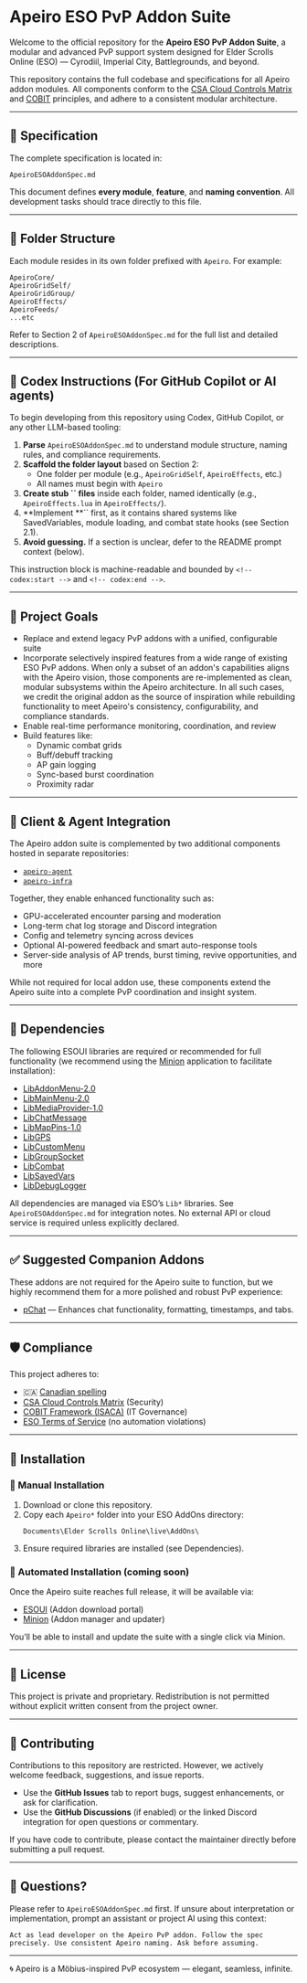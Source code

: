 # Apeiro ESO PvP Addon Suite

Welcome to the official repository for the **Apeiro ESO PvP Addon Suite**, a modular and advanced PvP support system designed for Elder Scrolls Online (ESO) — Cyrodiil, Imperial City, Battlegrounds, and beyond.

This repository contains the full codebase and specifications for all Apeiro addon modules. All components conform to the [CSA Cloud Controls Matrix](https://cloudsecurityalliance.org/research/cloud-controls-matrix) and [COBIT](https://www.isaca.org/resources/cobit) principles, and adhere to a consistent modular architecture.

---

## 📖 Specification

The complete specification is located in:

```
ApeiroESOAddonSpec.md
```

This document defines **every module**, **feature**, and **naming convention**. All development tasks should trace directly to this file.

---

## 🧱 Folder Structure

Each module resides in its own folder prefixed with `Apeiro`. For example:

```
ApeiroCore/
ApeiroGridSelf/
ApeiroGridGroup/
ApeiroEffects/
ApeiroFeeds/
...etc
```

Refer to Section 2 of `ApeiroESOAddonSpec.md` for the full list and detailed descriptions.

---

## 🧠 Codex Instructions (For GitHub Copilot or AI agents)

To begin developing from this repository using Codex, GitHub Copilot, or any other LLM-based tooling:

1. **Parse** `ApeiroESOAddonSpec.md` to understand module structure, naming rules, and compliance requirements.
2. **Scaffold the folder layout** based on Section 2:
   - One folder per module (e.g., `ApeiroGridSelf`, `ApeiroEffects`, etc.)
   - All names must begin with `Apeiro`
3. **Create stub **``** files** inside each folder, named identically (e.g., `ApeiroEffects.lua` in `ApeiroEffects/`).
4. **Implement **`` first, as it contains shared systems like SavedVariables, module loading, and combat state hooks (see Section 2.1).
5. **Avoid guessing.** If a section is unclear, defer to the README prompt context (below).

This instruction block is machine-readable and bounded by `<!-- codex:start -->` and `<!-- codex:end -->`.

---

## 🚀 Project Goals

- Replace and extend legacy PvP addons with a unified, configurable suite
- Incorporate selectively inspired features from a wide range of existing ESO PvP addons. When only a subset of an addon's capabilities aligns with the Apeiro vision, those components are re-implemented as clean, modular subsystems within the Apeiro architecture. In all such cases, we credit the original addon as the source of inspiration while rebuilding functionality to meet Apeiro's consistency, configurability, and compliance standards.
- Enable real-time performance monitoring, coordination, and review
- Build features like:
  - Dynamic combat grids
  - Buff/debuff tracking
  - AP gain logging
  - Sync-based burst coordination
  - Proximity radar

---

## 🔧 Client & Agent Integration

The Apeiro addon suite is complemented by two additional components hosted in separate repositories:

- [`apeiro-agent`](https://github.com/apeirodev/apeiro-agent)
- [`apeiro-infra`](https://github.com/apeirodev/apeiro-infra)

Together, they enable enhanced functionality such as:

- GPU-accelerated encounter parsing and moderation
- Long-term chat log storage and Discord integration
- Config and telemetry syncing across devices
- Optional AI-powered feedback and smart auto-response tools
- Server-side analysis of AP trends, burst timing, revive opportunities, and more

While not required for local addon use, these components extend the Apeiro suite into a complete PvP coordination and insight system.

---

## 🧩 Dependencies

The following ESOUI libraries are required or recommended for full functionality (we recommend using the [Minion](https://minion.mmoui.com/) application to facilitate installation):

- [LibAddonMenu-2.0](https://www.esoui.com/downloads/info7-LibAddonMenu.html)
- [LibMainMenu-2.0](https://www.esoui.com/downloads/info2289-LibMainMenu-2.0.html)
- [LibMediaProvider-1.0](https://www.esoui.com/downloads/info28-LibMediaProvider-1-0.html)
- [LibChatMessage](https://www.esoui.com/downloads/info1925-LibChatMessage.html)
- [LibMapPins-1.0](https://www.esoui.com/downloads/info1885-LibMapPins.html)
- [LibGPS](https://www.esoui.com/downloads/info2285-LibGPS.html)
- [LibCustomMenu](https://www.esoui.com/downloads/info1845-LibCustomMenu.html)
- [LibGroupSocket](https://www.esoui.com/downloads/info1724-LibGroupSocket.html)
- [LibCombat](https://www.esoui.com/downloads/info1994-LibCombat.html)
- [LibSavedVars](https://www.esoui.com/downloads/info2090-LibSavedVars.html)
- [LibDebugLogger](https://www.esoui.com/downloads/info1360-LibDebugLogger.html)

All dependencies are managed via ESO’s `Lib*` libraries. See `ApeiroESOAddonSpec.md` for integration notes. No external API or cloud service is required unless explicitly declared.

---

## ✅ Suggested Companion Addons

These addons are not required for the Apeiro suite to function, but we highly recommend them for a more polished and robust PvP experience:

- [pChat](https://www.esoui.com/downloads/info93-pChat.html) — Enhances chat functionality, formatting, timestamps, and tabs.

---

## 🛡 Compliance

This project adheres to:

- 🇨🇦 [Canadian spelling](https://www.canada.ca/en.html)
- [CSA Cloud Controls Matrix](https://cloudsecurityalliance.org/research/cloud-controls-matrix) (Security)
- [COBIT Framework (ISACA)](https://www.isaca.org/resources/cobit) (IT Governance)
- [ESO Terms of Service](https://www.elderscrollsonline.com/en-us/terms-of-service) (no automation violations)

---

## 🧰 Installation

### 🔧 Manual Installation

1. Download or clone this repository.
2. Copy each `Apeiro*` folder into your ESO AddOns directory:
   ```
   Documents\Elder Scrolls Online\live\AddOns\
   ```
3. Ensure required libraries are installed (see Dependencies).

### 🚀 Automated Installation (coming soon)

Once the Apeiro suite reaches full release, it will be available via:

- [ESOUI](https://www.esoui.com/) (Addon download portal)
- [Minion](https://minion.mmoui.com/) (Addon manager and updater)

You’ll be able to install and update the suite with a single click via Minion.

---

## 📝 License

This project is private and proprietary. Redistribution is not permitted without explicit written consent from the project owner.

---

## 🤝 Contributing

Contributions to this repository are restricted. However, we actively welcome feedback, suggestions, and issue reports.

- Use the **GitHub Issues** tab to report bugs, suggest enhancements, or ask for clarification.
- Use the **GitHub Discussions** (if enabled) or the linked Discord integration for open questions or commentary.

If you have code to contribute, please contact the maintainer directly before submitting a pull request.

---

## 🙋 Questions?

Please refer to `ApeiroESOAddonSpec.md` first. If unsure about interpretation or implementation, prompt an assistant or project AI using this context:

```
Act as lead developer on the Apeiro PvP addon. Follow the spec precisely. Use consistent Apeiro naming. Ask before assuming.
```

---

🌀 Apeiro is a Möbius-inspired PvP ecosystem — elegant, seamless, infinite.

